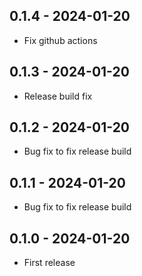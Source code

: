 ## 0.1.4 - 2024-01-20

- Fix github actions

## 0.1.3 - 2024-01-20

- Release build fix

## 0.1.2 - 2024-01-20

- Bug fix to fix release build

## 0.1.1 - 2024-01-20

- Bug fix to fix release build

## 0.1.0 - 2024-01-20

- First release

